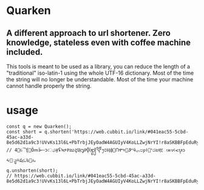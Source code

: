 # Quarken
## A different approach to url shortener. Zero knowledge, stateless even with coffee machine included. 

This tools is meant to be used as a library, you can reduce the length of a "traditional" iso-latin-1 using the whole UTF-16 dictionary.
Most of the time the string will no longer be understandable. Most of the time your machine cannot handle properly the string.

# usage

```
const q = new Quarken();
const short = q.shorten('https://web.cubbit.io/link/#041eac55-5cbd-45ac-a33d-8e5d62d1a9c3!UVvKs13l6L+PbTrbjJEyOadW4AGUIyV4KoLLZwjNrYI!r8aSKBBFpEduRyGZ44J3Cg');
// 4ܿ஻ୈʧ೐ӦՠӭޟɔেࢴॶʢᡄᡰҎᨥȥՍ֥ᧅҎǬᥣ֥ᬐ᧯᪂סӉփ᯺ᙁሞᢣࣦ኱Ꮽᕽӵᇊපҏᛄ๬ᗮරᦰৱኟೕጽᝮᯝᬌᔰ໇ျ࿏షඬ៤᦯᥈ہ
q.unshorten(short);
// https://web.cubbit.io/link/#041eac55-5cbd-45ac-a33d-8e5d62d1a9c3!UVvKs13l6L+PbTrbjJEyOadW4AGUIyV4KoLLZwjNrYI!r8aSKBBFpEduRyGZ44J3Cg
```
